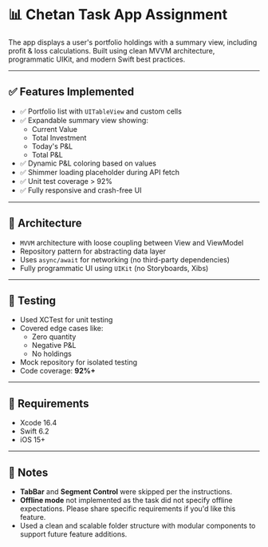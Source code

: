 # 📊 Chetan Task App Assignment

The app displays a user's portfolio holdings with a summary view, including profit & loss calculations. Built using clean MVVM architecture, programmatic UIKit, and modern Swift best practices.

---

## ✅ Features Implemented

- ✅ Portfolio list with `UITableView` and custom cells
- ✅ Expandable summary view showing:
  - Current Value
  - Total Investment
  - Today's P&L
  - Total P&L
- ✅ Dynamic P&L coloring based on values
- ✅ Shimmer loading placeholder during API fetch
- ✅ Unit test coverage > 92%
- ✅ Fully responsive and crash-free UI

---

## 🧠 Architecture

- `MVVM` architecture with loose coupling between View and ViewModel
- Repository pattern for abstracting data layer
- Uses `async/await` for networking (no third-party dependencies)
- Fully programmatic UI using `UIKit` (no Storyboards, Xibs)

---

## 🧪 Testing

- Used XCTest for unit testing
- Covered edge cases like:
  - Zero quantity
  - Negative P&L
  - No holdings
- Mock repository for isolated testing
- Code coverage: **92%+**  

---

## 📲 Requirements

- Xcode 16.4
- Swift 6.2
- iOS 15+

---

## 📌 Notes

- **TabBar** and **Segment Control** were skipped per the instructions.
- **Offline mode** not implemented as the task did not specify offline expectations. Please share specific requirements if you'd like this feature.
- Used a clean and scalable folder structure with modular components to support future feature additions.
